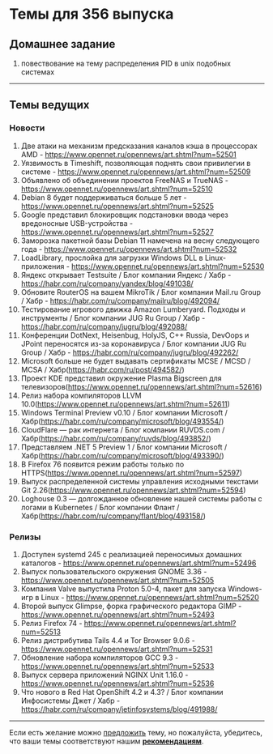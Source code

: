 # Темы для 356 выпуска

## Домашнее задание

1. повествование на тему распределения PID в unix подобных системах
---

## Темы ведущих

### Новости

1. Две атаки на механизм предсказания каналов кэша в процессорах AMD - https://www.opennet.ru/opennews/art.shtml?num=52501
1. Уязвимость в Timeshift, позволяющая поднять свои привилегии в системе - https://www.opennet.ru/opennews/art.shtml?num=52509
1. Объявлено об объединении проектов FreeNAS и TrueNAS - https://www.opennet.ru/opennews/art.shtml?num=52510
1. Debian 8 будет поддерживаться больше 5 лет - https://www.opennet.ru/opennews/art.shtml?num=52525
1. Google представил блокировщик подстановки ввода через вредоносные USB-устройства - https://www.opennet.ru/opennews/art.shtml?num=52527
1. Заморозка пакетной базы Debian 11 намечена на весну следующего года - https://www.opennet.ru/opennews/art.shtml?num=52532
1. LoadLibrary, прослойка для загрузки Windows DLL в Linux-приложения - https://www.opennet.ru/opennews/art.shtml?num=52530
1. Яндекс открывает Testsuite / Блог компании Яндекс / Хабр - https://habr.com/ru/company/yandex/blog/491038/
1. Обновите RouterOS на вашем MikroTik / Блог компании Mail.ru Group / Хабр - https://habr.com/ru/company/mailru/blog/492094/
1. Тестирование игрового движка Amazon Lumberyard. Подходы и инструменты / Блог компании JUG Ru Group / Хабр - https://habr.com/ru/company/jugru/blog/492088/
1. Конференции DotNext, Heisenbug, HolyJS, C++ Russia, DevOops и JPoint переносятся из-за коронавируса / Блог компании JUG Ru Group / Хабр - https://habr.com/ru/company/jugru/blog/492262/
1. Microsoft больше не будет выдавать сертификаты MCSE / MCSD / MCSA / Хабр(https://habr.com/ru/post/494582/)
1. Проект KDE представил окружение Plasma Bigscreen для телевизоров(https://www.opennet.ru/opennews/art.shtml?num=52616)
1. Релиз набора компиляторов LLVM 10.0(https://www.opennet.ru/opennews/art.shtml?num=52611)
1. Windows Terminal Preview v0.10 / Блог компании Microsoft / Хабр(https://habr.com/ru/company/microsoft/blog/493554/)
1. CloudFlare — рак интернета / Блог компании RUVDS.com / Хабр(https://habr.com/ru/company/ruvds/blog/493852/)
1. Представляем .NET 5 Preview 1 / Блог компании Microsoft / Хабр(https://habr.com/ru/company/microsoft/blog/493390/)
1. В Firefox 76 появится режим работы только по HTTPS(https://www.opennet.ru/opennews/art.shtml?num=52597)
1. Выпуск распределенной системы управления исходными текстами Git 2.26(https://www.opennet.ru/opennews/art.shtml?num=52594)
1. Loghouse 0.3 — долгожданное обновление нашей системы работы с логами в Kubernetes / Блог компании Флант / Хабр(https://habr.com/ru/company/flant/blog/493158/)

### Релизы

1. Доступен systemd 245 с реализацией переносимых домашних каталогов - https://www.opennet.ru/opennews/art.shtml?num=52496
1. Выпуск пользовательского окружения GNOME 3.36 - https://www.opennet.ru/opennews/art.shtml?num=52505
1. Компания Valve выпустила Proton 5.0-4, пакет для запуска Windows-игр в Linux - https://www.opennet.ru/opennews/art.shtml?num=52520
1. Второй выпуск Glimpse, форка графического редактора GIMP - https://www.opennet.ru/opennews/art.shtml?num=52493
1. Релиз Firefox 74 - https://www.opennet.ru/opennews/art.shtml?num=52513
1. Релиз дистрибутива Tails 4.4 и Tor Browser 9.0.6 - https://www.opennet.ru/opennews/art.shtml?num=52531
1. Обновление набора компиляторов GCC 9.3 - https://www.opennet.ru/opennews/art.shtml?num=52533
1. Выпуск сервера приложений NGINX Unit 1.16.0 - https://www.opennet.ru/opennews/art.shtml?num=52536
1. Что нового в Red Hat OpenShift 4.2 и 4.3? / Блог компании Инфосистемы Джет / Хабр - https://habr.com/ru/company/jetinfosystems/blog/491988/

---

Если есть желание можно [предложить](themes_from_listeners.md) тему, но пожалуйста, убедитесь, что ваши темы соответствуют нашим **[рекомендациям](Recommendations_for_the_proposed_topics.md)**.

